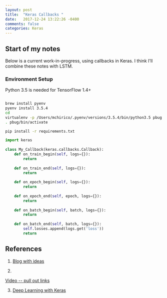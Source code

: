 ```yaml
---
layout: post
title:  "Keras Callbacks "
date:   2017-12-24 13:22:26 -0400 
comments: false
categories: Keras
---
```


## Start of my notes

Below is a current work-in-progress, using callbacks in Keras.  I
think I'll combine these notes with LSTM.

### Environment Setup

Python 3.5 is needed for TensorFlow 1.4+

```bash

brew install pyenv
pyenv install 3.5.4
cd 
virtualenv -p /Users/mchirico/.pyenv/versions/3.5.4/bin/python3.5 pbug
. pbug/bin/activate

pip install -r requirements.txt


```


```python
import keras
 
class My_Callback(keras.callbacks.Callback):
    def on_train_begin(self, logs={}):
        return
 
    def on_train_end(self, logs={}):
        return
 
    def on_epoch_begin(self, logs={}):
        return
 
    def on_epoch_end(self, epoch, logs={}):
        return
 
    def on_batch_begin(self, batch, logs={}):
        return
 
    def on_batch_end(self, batch, logs={}):
        self.losses.append(logs.get('loss'))
        return

```


## References

1) [Blog with ideas](https://keunwoochoi.wordpress.com/2016/07/16/keras-callbacks/)

2)
[Video -- pull out links](https://youtu.be/-lx2shfA-5s?t=406)

3) [Deep Learning with Keras](https://github.com/PacktPublishing/Deep-Learning-with-Keras)

<div id="fb-root"></div>
<script>(function(d, s, id) {
  var js, fjs = d.getElementsByTagName(s)[0];
  if (d.getElementById(id)) return;
  js = d.createElement(s); js.id = id;
  js.src = "//connect.facebook.net/en_US/sdk.js#xfbml=1&version=v2.8&appId=671657696349259";
  fjs.parentNode.insertBefore(js, fjs);
}(document, 'script', 'facebook-jssdk'));</script>


<!--  Enter text below, if you want -->


<div class="fb-comments"  data-numposts="5"></div>







